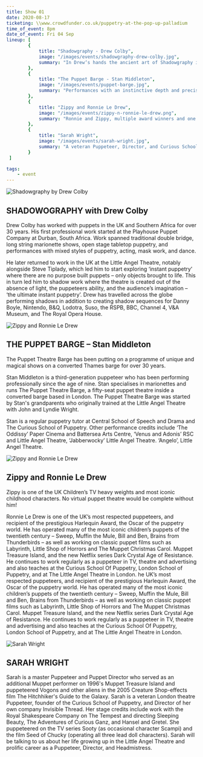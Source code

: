 ```yaml
---
title: Show 01
date: 2020-08-17
ticketing: \\www.crowdfunder.co.uk/puppetry-at-the-pop-up-palladium
time_of_event: 8pm
date_of_event: Fri 04 Sep
lineup: [
        {
            title: "Shadowgraphy - Drew Colby",
            image: "/images/events/shadowgraphy-drew-colby.jpg",
            summary: "In Drew‘s hands the ancient art of Shadowgraphy is a source of comedy, beauty and wonder..." 
        },
        {
            title: "The Puppet Barge - Stan Middleton",
            image: "/images/events/puppet-barge.jpg",
            summary: "Performances with an instinctive depth and precision that is beautiful to behold..."
        },
        {
            title: "Zippy and Ronnie Le Drew",
            image: "/images/events/zippy-n-ronnie-le-drew.png",
            summary: "Ronnie and Zippy, multiple award winners and one the most iconic childhood characters..."
        },        
        {
            title: "Sarah Wright",
            image: "/images/events/sarah-wright.jpg",
            summary: "A veteran Puppeteer, Director, and Curious School Headmistress. Sarah will be talking about inspiration and her prolific career..."
        }
 ]

tags:
    - event
---
```


![Shadowgraphy by Drew Colby](/images/events/shadowgraphy-drew-colby.jpg)

## SHADOWOGRAPHY with Drew Colby

Drew Colby has worked with puppets in the UK and Southern Africa for over 30 years. His first professional work started at the Playhouse Puppet Company at Durban, South Africa. Work spanned traditional double bridge, long string marionette shows, open stage tabletop puppetry, and performances with mixed styles of puppetry, acting, mask work, and dance.
						
He later returned to work in the UK at the Little Angel Theatre, notably alongside Steve Tiplady, which led him to start exploring ‘instant puppetry’ where there are no purpose built puppets – only objects brought to life. This in turn led him to shadow work where the theatre is created out of the absence of light, the puppeteers ability, and the audience’s imagination – ‘the ultimate instant puppetry’.
Drew has travelled across the globe performing shadows in addition to creating shadow sequences for Danny Boyle, Nintendo, B&Q, Lodotra, Suso, the RSPB, BBC, Channel 4, V&A Museum, and The Royal Opera House.			



![Zippy and Ronnie Le Drew](/images/events/puppet-barge.jpg)

## THE PUPPET BARGE – Stan Middleton 

The Puppet Theatre Barge has been putting on a programme of unique and magical shows on a converted Thames barge for over 30 years.

Stan Middleton is a third-generation puppeteer who has been performing professionally since the age of nine. Stan specialises in marionettes and runs The Puppet Theatre Barge, a fifty-seat puppet theatre inside a converted barge based in London. The Puppet Theatre Barge was started by Stan's grandparents who originally trained at the Little Angel Theatre with John and Lyndie Wright.

Stan is a regular puppetry tutor at Central School of Speech and Drama and The Curious School of Puppetry. Other performance credits include ‘The Oddissy’ Paper Cinema and Battersea Arts Centre, ‘Venus and Adonis’ RSC and Little Angel Theatre, ‘Jabberwocky’ Little Angel Theatre. ‘Angelo’, Little Angel Theatre.



![Zippy and Ronnie Le Drew](/images/events/zippy-n-ronnie-le-drew.png)

## Zippy and Ronnie Le Drew
Zippy is one of the UK Children’s TV heavy weights and most iconic childhood characters. No virtual puppet theatre would be complete without him!
						
Ronnie Le Drew is one of the UK’s most respected puppeteers, and recipient of the prestigious Harlequin Award, the Oscar of the puppetry world. He has operated many of the most iconic children’s puppets of the twentieth century – Sweep, Muffin the Mule, Bill and Ben, Brains from Thunderbirds – as well as working on classic puppet films such as Labyrinth, Little Shop of Horrors and The Muppet Christmas Carol. Muppet Treasure Island, and the new Netflix series Dark Crystal Age of Resistance. He continues to work regularly as a puppeteer in TV, theatre and advertising and also teaches at the Curious School Of Puppetry, London School of Puppetry, and at The Little Angel Theatre in London.
he UK’s most respected puppeteers, and recipient of the prestigious Harlequin Award, the Oscar of the puppetry world. He has operated many of the most iconic children’s puppets of the twentieth century – Sweep, Muffin the Mule, Bill and Ben, Brains from Thunderbirds – as well as working on classic puppet films such as Labyrinth, Little Shop of Horrors and The Muppet Christmas Carol. Muppet Treasure Island, and the new Netflix series Dark Crystal Age of Resistance. He continues to work regularly as a puppeteer in TV, theatre and advertising and also teaches at the Curious School Of Puppetry, London School of Puppetry, and at The Little Angel Theatre in London.


![Sarah Wright](/images/events/sarah-wright.jpg)
## SARAH WRIGHT

Sarah is a master Puppeteer and Puppet Director who served as an additional Muppet performer on 1996's Muppet Treasure Island and puppeteered Vogons and other aliens in the 2005 Creature Shop-effects film The Hitchhiker's Guide to the Galaxy.
Sarah is a veteran London theatre Puppeteer, founder of the Curious School of Puppetry, and Director of her own company Invisible Thread. Her stage credits include work with the Royal Shakespeare Company on The Tempest and directing Sleeping Beauty, The Adventures of Curious Ganz, and Hansel and Gretel. She puppeteered on the TV series Sooty (as occasional character Scampi) and the film Seed of Chucky (operating all three lead doll characters).
Sarah will be talking to us about her life growing up in the Little Angel Theatre and prolific career as a Puppeteer, Director, and Headmistress. 